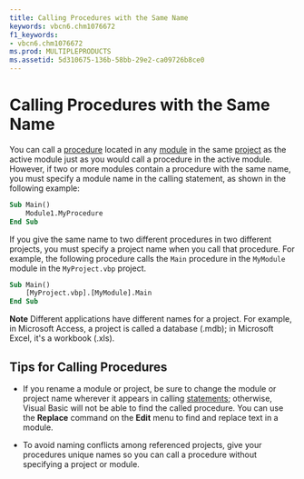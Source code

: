```yaml
---
title: Calling Procedures with the Same Name
keywords: vbcn6.chm1076672
f1_keywords:
- vbcn6.chm1076672
ms.prod: MULTIPLEPRODUCTS
ms.assetid: 5d310675-136b-58bb-29e2-ca09726b8ce0
---
```



# Calling Procedures with the Same Name

You can call a [procedure](vbe-glossary.md) located in any [module](vbe-glossary.md) in the same [project](vbe-glossary.md) as the active module just as you would call a procedure in the active module. However, if two or more modules contain a procedure with the same name, you must specify a module name in the calling statement, as shown in the following example:


```vb
Sub Main() 
    Module1.MyProcedure 
End Sub
```


If you give the same name to two different procedures in two different projects, you must specify a project name when you call that procedure. For example, the following procedure calls the  `Main` procedure in the `MyModule` module in the `MyProject.vbp` project.




```vb
Sub Main() 
    [MyProject.vbp].[MyModule].Main 
End Sub
```


 **Note**  Different applications have different names for a project. For example, in Microsoft Access, a project is called a database (.mdb); in Microsoft Excel, it's a workbook (.xls).


## Tips for Calling Procedures




- If you rename a module or project, be sure to change the module or project name wherever it appears in calling [statements](vbe-glossary.md); otherwise, Visual Basic will not be able to find the called procedure. You can use the  **Replace** command on the **Edit** menu to find and replace text in a module.
    
- To avoid naming conflicts among referenced projects, give your procedures unique names so you can call a procedure without specifying a project or module.
    



